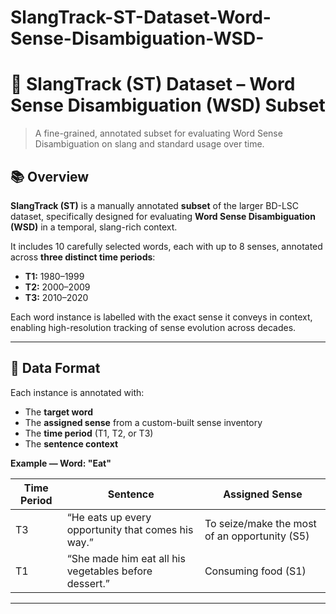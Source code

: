 # SlangTrack-ST-Dataset-Word-Sense-Disambiguation-WSD-
# 🧠 SlangTrack (ST) Dataset – Word Sense Disambiguation (WSD) Subset

> A fine-grained, annotated subset for evaluating Word Sense Disambiguation on slang and standard usage over time.

## 📚 Overview

**SlangTrack (ST)** is a manually annotated **subset** of the larger BD-LSC dataset, specifically designed for evaluating **Word Sense Disambiguation (WSD)** in a temporal, slang-rich context.

It includes 10 carefully selected words, each with up to 8 senses, annotated across **three distinct time periods**:
- **T1:** 1980–1999  
- **T2:** 2000–2009  
- **T3:** 2010–2020

Each word instance is labelled with the exact sense it conveys in context, enabling high-resolution tracking of sense evolution across decades.

---

## 📝 Data Format

Each instance is annotated with:
- The **target word**
- The **assigned sense** from a custom-built sense inventory
- The **time period** (T1, T2, or T3)
- The **sentence context**

**Example — Word: "Eat"**

| Time Period | Sentence                                                                 | Assigned Sense                                 |
|-------------|--------------------------------------------------------------------------|------------------------------------------------|
| T3          | “He eats up every opportunity that comes his way.”                      | To seize/make the most of an opportunity (S5)  |
| T1          | “She made him eat all his vegetables before dessert.”                   | Consuming food (S1)                            |

---
